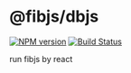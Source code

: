 # @fibjs/dbjs

[![NPM version](https://img.shields.io/npm/v/@fibjs/db.svg)](https://www.npmjs.org/package/@fibjs/db)
[![Build Status](https://travis-ci.org/fibjs-modules/db.svg)](https://travis-ci.org/fibjs-modules/db)

run fibjs by react


